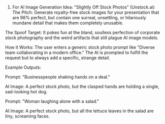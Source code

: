 1. For AI Image Generation
Idea: "Slightly Off Stock Photos" (Unstock.ai)
The Pitch: Generate royalty-free stock images for your presentation that are 98% perfect, but contain one surreal, unsettling, or hilariously mundane detail that makes them completely unusable.

The Spoof Target: It pokes fun at the bland, soulless perfection of corporate stock photography and the weird artifacts that still plague AI image models.

How it Works: The user enters a generic stock photo prompt like "Diverse team collaborating in a modern office." The AI is prompted to fulfill the request but to always add a specific, strange detail.

Example Outputs:

Prompt: "Businesspeople shaking hands on a deal."

AI Image: A perfect stock photo, but the clasped hands are holding a single, sad-looking hot dog.

Prompt: "Woman laughing alone with a salad."

AI Image: A perfect stock photo, but all the lettuce leaves in the salad are tiny, screaming faces.
